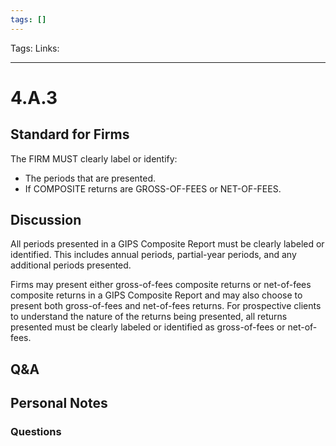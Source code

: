 ```yaml
---
tags: []
---
```

Tags:
Links: 
___
# 4.A.3
## Standard for Firms
The FIRM MUST clearly label or identify:
- The periods that are presented.
- If COMPOSITE returns are GROSS-OF-FEES or NET-OF-FEES.
## Discussion
All periods presented in a GIPS Composite Report must be clearly labeled or identified. This includes annual periods, partial-year periods, and any additional periods presented.

Firms may present either gross-of-fees composite returns or net-of-fees composite returns in a GIPS Composite Report and may also choose to present both gross-of-fees and net-of-fees returns. For prospective clients to understand the nature of the returns being presented, all returns presented must be clearly labeled or identified as gross-of-fees or net-of-fees.
## Q&A

## Personal Notes

### Questions